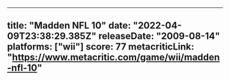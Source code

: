 
---
title: "Madden NFL 10"
date: "2022-04-09T23:38:29.385Z"
releaseDate: "2009-08-14"
platforms: ["wii"]
score: 77
metacriticLink: "https://www.metacritic.com/game/wii/madden-nfl-10"
---

